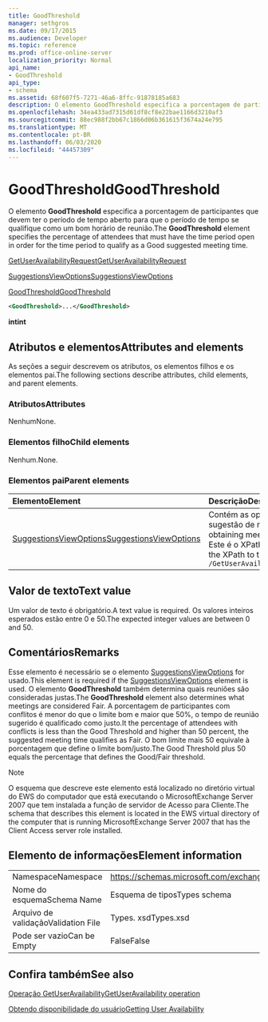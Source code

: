 ```yaml
---
title: GoodThreshold
manager: sethgros
ms.date: 09/17/2015
ms.audience: Developer
ms.topic: reference
ms.prod: office-online-server
localization_priority: Normal
api_name:
- GoodThreshold
api_type:
- schema
ms.assetid: 68f607f5-7271-46a6-8ffc-91878185a683
description: O elemento GoodThreshold especifica a porcentagem de participantes que devem ter o período de tempo aberto para que o período de tempo se qualifique como um bom horário de reunião.
ms.openlocfilehash: 34ea433ad7315d61df8cf8e22bae1166d3210af3
ms.sourcegitcommit: 88ec988f2bb67c1866d06b361615f3674a24e795
ms.translationtype: MT
ms.contentlocale: pt-BR
ms.lasthandoff: 06/03/2020
ms.locfileid: "44457309"
---
```

# <a name="goodthreshold"></a><span data-ttu-id="a5872-103">GoodThreshold</span><span class="sxs-lookup"><span data-stu-id="a5872-103">GoodThreshold</span></span>

<span data-ttu-id="a5872-104">O elemento **GoodThreshold** especifica a porcentagem de participantes que devem ter o período de tempo aberto para que o período de tempo se qualifique como um bom horário de reunião.</span><span class="sxs-lookup"><span data-stu-id="a5872-104">The **GoodThreshold** element specifies the percentage of attendees that must have the time period open in order for the time period to qualify as a Good suggested meeting time.</span></span> 
  
[<span data-ttu-id="a5872-105">GetUserAvailabilityRequest</span><span class="sxs-lookup"><span data-stu-id="a5872-105">GetUserAvailabilityRequest</span></span>](getuseravailabilityrequest.md)
  
[<span data-ttu-id="a5872-106">SuggestionsViewOptions</span><span class="sxs-lookup"><span data-stu-id="a5872-106">SuggestionsViewOptions</span></span>](suggestionsviewoptions.md)
  
[<span data-ttu-id="a5872-107">GoodThreshold</span><span class="sxs-lookup"><span data-stu-id="a5872-107">GoodThreshold</span></span>](goodthreshold.md)
  
```xml
<GoodThreshold>...</GoodThreshold>
```

 <span data-ttu-id="a5872-108">**int**</span><span class="sxs-lookup"><span data-stu-id="a5872-108">**int**</span></span>
## <a name="attributes-and-elements"></a><span data-ttu-id="a5872-109">Atributos e elementos</span><span class="sxs-lookup"><span data-stu-id="a5872-109">Attributes and elements</span></span>

<span data-ttu-id="a5872-110">As seções a seguir descrevem os atributos, os elementos filhos e os elementos pai.</span><span class="sxs-lookup"><span data-stu-id="a5872-110">The following sections describe attributes, child elements, and parent elements.</span></span>
  
### <a name="attributes"></a><span data-ttu-id="a5872-111">Atributos</span><span class="sxs-lookup"><span data-stu-id="a5872-111">Attributes</span></span>

<span data-ttu-id="a5872-112">Nenhum</span><span class="sxs-lookup"><span data-stu-id="a5872-112">None.</span></span>
  
### <a name="child-elements"></a><span data-ttu-id="a5872-113">Elementos filho</span><span class="sxs-lookup"><span data-stu-id="a5872-113">Child elements</span></span>

<span data-ttu-id="a5872-114">Nenhum.</span><span class="sxs-lookup"><span data-stu-id="a5872-114">None.</span></span>
  
### <a name="parent-elements"></a><span data-ttu-id="a5872-115">Elementos pai</span><span class="sxs-lookup"><span data-stu-id="a5872-115">Parent elements</span></span>

|<span data-ttu-id="a5872-116">**Elemento**</span><span class="sxs-lookup"><span data-stu-id="a5872-116">**Element**</span></span>|<span data-ttu-id="a5872-117">**Descrição**</span><span class="sxs-lookup"><span data-stu-id="a5872-117">**Description**</span></span>|
|:-----|:-----|
|[<span data-ttu-id="a5872-118">SuggestionsViewOptions</span><span class="sxs-lookup"><span data-stu-id="a5872-118">SuggestionsViewOptions</span></span>](suggestionsviewoptions.md) <br/> |<span data-ttu-id="a5872-119">Contém as opções para obter informações de sugestão de reunião.</span><span class="sxs-lookup"><span data-stu-id="a5872-119">Contains the options for obtaining meeting suggestion information.</span></span>  <br/> <span data-ttu-id="a5872-120">Este é o XPath para este elemento:</span><span class="sxs-lookup"><span data-stu-id="a5872-120">The following is the XPath to this element:</span></span>  <br/>  `/GetUserAvailabilityRequest/SuggestionViewOptions` <br/> |
   
## <a name="text-value"></a><span data-ttu-id="a5872-121">Valor de texto</span><span class="sxs-lookup"><span data-stu-id="a5872-121">Text value</span></span>

<span data-ttu-id="a5872-122">Um valor de texto é obrigatório.</span><span class="sxs-lookup"><span data-stu-id="a5872-122">A text value is required.</span></span> <span data-ttu-id="a5872-123">Os valores inteiros esperados estão entre 0 e 50.</span><span class="sxs-lookup"><span data-stu-id="a5872-123">The expected integer values are between 0 and 50.</span></span>
  
## <a name="remarks"></a><span data-ttu-id="a5872-124">Comentários</span><span class="sxs-lookup"><span data-stu-id="a5872-124">Remarks</span></span>

<span data-ttu-id="a5872-125">Esse elemento é necessário se o elemento [SuggestionsViewOptions](suggestionsviewoptions.md) for usado.</span><span class="sxs-lookup"><span data-stu-id="a5872-125">This element is required if the [SuggestionsViewOptions](suggestionsviewoptions.md) element is used.</span></span> <span data-ttu-id="a5872-126">O elemento **GoodThreshold** também determina quais reuniões são consideradas justas.</span><span class="sxs-lookup"><span data-stu-id="a5872-126">The **GoodThreshold** element also determines what meetings are considered Fair.</span></span> <span data-ttu-id="a5872-127">A porcentagem de participantes com conflitos é menor do que o limite bom e maior que 50%, o tempo de reunião sugerido é qualificado como justo.</span><span class="sxs-lookup"><span data-stu-id="a5872-127">It the percentage of attendees with conflicts is less than the Good Threshold and higher than 50 percent, the suggested meeting time qualifies as Fair.</span></span> <span data-ttu-id="a5872-128">O bom limite mais 50 equivale à porcentagem que define o limite bom/justo.</span><span class="sxs-lookup"><span data-stu-id="a5872-128">The Good Threshold plus 50 equals the percentage that defines the Good/Fair threshold.</span></span> 
  
> [!NOTE]
> <span data-ttu-id="a5872-129">O esquema que descreve este elemento está localizado no diretório virtual do EWS do computador que está executando o MicrosoftExchange Server 2007 que tem instalada a função de servidor de Acesso para Cliente.</span><span class="sxs-lookup"><span data-stu-id="a5872-129">The schema that describes this element is located in the EWS virtual directory of the computer that is running MicrosoftExchange Server 2007 that has the Client Access server role installed.</span></span> 
  
## <a name="element-information"></a><span data-ttu-id="a5872-130">Elemento de informações</span><span class="sxs-lookup"><span data-stu-id="a5872-130">Element information</span></span>

|||
|:-----|:-----|
|<span data-ttu-id="a5872-131">Namespace</span><span class="sxs-lookup"><span data-stu-id="a5872-131">Namespace</span></span>  <br/> |https://schemas.microsoft.com/exchange/services/2006/types  <br/> |
|<span data-ttu-id="a5872-132">Nome do esquema</span><span class="sxs-lookup"><span data-stu-id="a5872-132">Schema Name</span></span>  <br/> |<span data-ttu-id="a5872-133">Esquema de tipos</span><span class="sxs-lookup"><span data-stu-id="a5872-133">Types schema</span></span>  <br/> |
|<span data-ttu-id="a5872-134">Arquivo de validação</span><span class="sxs-lookup"><span data-stu-id="a5872-134">Validation File</span></span>  <br/> |<span data-ttu-id="a5872-135">Types. xsd</span><span class="sxs-lookup"><span data-stu-id="a5872-135">Types.xsd</span></span>  <br/> |
|<span data-ttu-id="a5872-136">Pode ser vazio</span><span class="sxs-lookup"><span data-stu-id="a5872-136">Can be Empty</span></span>  <br/> |<span data-ttu-id="a5872-137">False</span><span class="sxs-lookup"><span data-stu-id="a5872-137">False</span></span>  <br/> |
   
## <a name="see-also"></a><span data-ttu-id="a5872-138">Confira também</span><span class="sxs-lookup"><span data-stu-id="a5872-138">See also</span></span>



[<span data-ttu-id="a5872-139">Operação GetUserAvailability</span><span class="sxs-lookup"><span data-stu-id="a5872-139">GetUserAvailability operation</span></span>](getuseravailability-operation.md)


[<span data-ttu-id="a5872-140">Obtendo disponibilidade do usuário</span><span class="sxs-lookup"><span data-stu-id="a5872-140">Getting User Availability</span></span>](https://msdn.microsoft.com/library/d4133fcb-9b0f-4e6b-aadf-a389da83516a%28Office.15%29.aspx)

